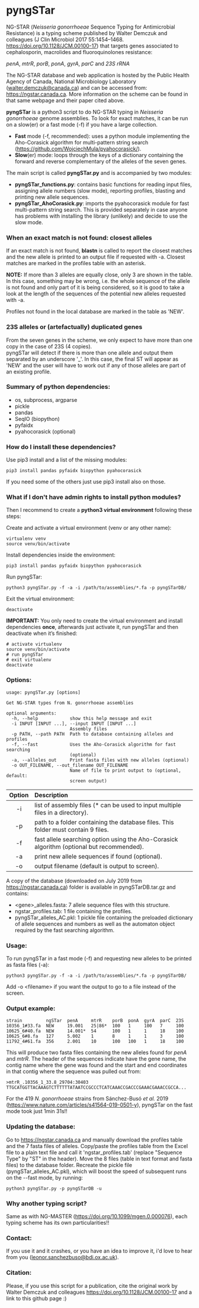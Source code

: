 # pyngSTar

NG-STAR (*Neisseria gonorrhoeae* Sequence Typing for Antimicrobial Resistance) is a typing scheme published by Walter Demczuk and colleagues (J Clin Microbiol 2017 55:1454–1468. https://doi.org/10.1128/JCM.00100-17) that targets genes associated to cephalosporin, macrolides and fluoroquinolones resistance:

*penA*, *mtrR*, *porB*, *ponA*, *gyrA*, *parC* and *23S rRNA*

The NG-STAR database and web application is hosted by the Public Health Agency of Canada, National Microbiology Laboratory (walter.demczuk@canada.ca) and can be accessed from: https://ngstar.canada.ca. More information on the scheme can be found in that same webpage and their paper cited above.

**pyngSTar** is a python3 script to do NG-STAR typing in *Neisseria gonorrhoeae* genome assemblies. To look for exact matches, it can be run on a slow(er) or a fast mode (-f) if you have a large collection. 
* **Fast** mode (-f, recommended): uses a python module implementing the Aho-Corasick algorithm for multi-pattern string search (https://github.com/WojciechMula/pyahocorasick/).
* **Slow**(er) mode: loops through the keys of a dictionary containing the forward and reverse complementary of the alleles of the seven genes.

The main script is called **pyngSTar.py** and is accompanied by two modules:
* **pyngSTar_functions.py**: contains basic functions for reading input files, assigning allele numbers (slow mode), reporting profiles, blasting and printing new allele sequences.
* **pyngSTar_AhoCorasick.py**: imports the pyahocorasick module for fast multi-pattern string search. This is provided separately in case anyone has problems with installing the library (unlikely) and decide to use the slow mode.

### When an exact match is not found: closest alleles

If an exact match is not found, **blastn** is called to report the closest matches and the new allele is printed to an output file if requested with -a. Closest matches are marked in the profiles table with an asterisk. 

**NOTE:** If more than 3 alleles are equally close, only 3 are shown in the table. In this case, something may be wrong, i.e. the whole sequence of the allele is not found and only part of it is being considered, so it is good to take a look at the length of the sequences of the potential new alleles requested with -a.

Profiles not found in the local database are marked in the table as 'NEW'.

### 23S alleles or (artefactually) duplicated genes

From the seven genes in the scheme, we only expect to have more than one copy in the case of 23S (4 copies). \
pyngSTar will detect if there is more than one allele and output them separated by an underscore '_'. In this case, the final ST will appear as 'NEW' and the user will have to work out if any of those alleles are part of an existing profile.

### Summary of python dependencies:

* os, subprocess, argparse
* pickle
* pandas
* SeqIO (biopython)
* pyfaidx
* pyahocorasick (optional)

### How do I install these dependencies?

Use pip3 install and a list of the missing modules:
```
pip3 install pandas pyfaidx biopython pyahocorasick
```
If you need some of the others just use pip3 install also on those.

### What if I don't have admin rights to install python modules?

Then I recommend to create a **python3 virtual environment** following these steps:

Create and activate a virtual environment (venv or any other name):
```
virtualenv venv
source venv/bin/activate
```
Install dependencies inside the environment:
```
pip3 install pandas pyfaidx biopython pyahocorasick
```
Run pyngSTar:
```
python3 pyngSTar.py -f -a -i /path/to/assemblies/*.fa -p pyngSTarDB/
```
Exit the virtual environment:
```
deactivate
```

**IMPORTANT:** You only need to create the virtual environment and install dependencies **once**, afterwards just activate it, run pyngSTar and then deactivate when it’s finished:
```
# activate virtualenv
source venv/bin/activate
# run pyngSTar
# exit virtualenv
deactivate
```

### Options:

```
usage: pyngSTar.py [options]

Get NG-STAR types from N. gonorrhoeae assemblies

optional arguments:
  -h, --help            show this help message and exit
  -i INPUT [INPUT ...], --input INPUT [INPUT ...]
                        Assembly files
  -p PATH, --path PATH  Path to database containing alleles and profiles
  -f, --fast            Uses the Aho-Corasick algorithm for fast searching
                        (optional)
  -a, --alleles_out     Print fasta files with new alleles (optional)
  -o OUT_FILENAME, --out_filename OUT_FILENAME
                        Name of file to print output to (optional, default:
                        screen output)
```
| Option | Description |
| :---: | :--- |
| -i | list of assembly files (* can be used to input multiple files in a directory). |
| -p | path to a folder containing the database files. This folder must contain 9 files. |
| -f | fast allele searching option using the Aho-Corasick algorithm (optional but recommended). |
| -a | print new allele sequences if found (optional). |
| -o | output filename (default is output to screen). |

A copy of the database (downloaded on July 2019 from https://ngstar.canada.ca) folder is available in pyngSTarDB.tar.gz and contains:
* \<gene\>_alleles.fasta: 7 allele sequence files with this structure. 
* ngstar_profiles.tab: 1 file containing the profiles.
* pyngSTar_alleles_AC.pkl: 1 pickle file containing the preloaded dictionary of allele sequences and numbers as well as the automaton object required by the fast searching algorithm.

### Usage:

To run pyngSTar in a fast mode (-f) and requesting new alleles to be printed as fasta files (-a):
```
python3 pyngSTar.py -f -a -i /path/to/assemblies/*.fa -p pyngSTarDB/
```
Add -o \<filename\> if you want the output to go to a file instead of the screen.

### Output example:

```
strain         ngSTar  penA     mtrR    porB  ponA  gyrA  parC  23S
10356_1#33.fa  NEW     19.001   25|86*  100   1     100   7     100
10625_6#40.fa  NEW     14.001*  54      100   1     1     18    100
10625_6#8.fa   127     5.002    1       8     1     1     3     100
11792_4#61.fa  356     2.001    10      100   100   1     18    100
```
This will produce two fasta files containing the new alleles found for *penA* and *mtrR*. The header of the sequences indicate have the gene name, the contig name where the gene was found and the start and end coordinates in that contig where the sequence was pulled out from:
```
>mtrR_.10356_1_33.8_29704:30403
TTGCATGGTTACAAAGTCTTTTTTATAATCCGCCCTCATCAAACCGACCCGAAACGAAACCGCCA...
````

For the 419 *N. gonorrhoeae* strains from Sánchez-Busó *et al.* 2019 (https://www.nature.com/articles/s41564-019-0501-y), pyngSTar on the fast mode took just 1min 31s!!

### Updating the database:

Go to https://ngstar.canada.ca and manually download the profiles table and the 7 fasta files of alleles. 
Copy/paste the profiles table from the Excel file to a plain text file and call it 'ngstar_profiles.tab' (replace "Sequence Type" by "ST" in the header).
Move the 8 files (table in text format and fasta files) to the database folder. 
Recreate the pickle file (pyngSTar_alleles_AC.pkl), which will boost the speed of subsequent runs on the --fast mode, by running:
```
python3 pyngSTar.py -p pyngSTarDB -u
```

### Why another typing script?

Same as with NG-MASTER (https://doi.org/10.1099/mgen.0.000076), each typing scheme has its own particularities!!

### Contact:

If you use it and it crashes, or you have an idea to improve it, i'd love to hear from you (leonor.sanchezbuso@bdi.ox.ac.uk).

### Citation:

Please, if you use this script for a publication, cite the original work by Walter Demczuk and colleagues https://doi.org/10.1128/JCM.00100-17 and a link to this github page :) 

